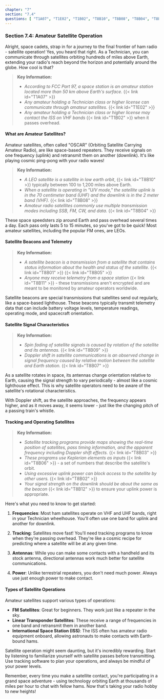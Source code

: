 ```yaml
---
chapter: "7"
section: "7.4"
questions: [ "T1A07", "T1E02", "T1B02", "T8B10", "T8B08", "T8B04", "T8B01", "T8B05", "T8B11", "T8B09", "T8B07", "T8B03", "T8B06", "T8B02", "T8B12" ]
---
```


### Section 7.4: Amateur Satellite Operation

Alright, space cadets, strap in for a journey to the final frontier of ham radio - satellite operation! Yes, you heard that right. As a Technician, you can communicate through satellites orbiting hundreds of miles above Earth, extending your radio's reach beyond the horizon and potentially around the globe. How cool is that?

> **Key Information:** 
> * *According to FCC Part 97, a space station is an amateur station located more than 50 km above Earth's surface.* {{< link id="T1A07" >}} 
> * *Any amateur holding a Technician class or higher license can communicate through amateur satellites.* {{< link id="T1E02" >}} 
> * *Any amateur holding a Technician class or higher license may contact the ISS on VHF bands* {{< link id="T1B02" >}} when it passes overhead.

#### What are Amateur Satellites?

Amateur satellites, often called "OSCAR" (Orbiting Satellite Carrying Amateur Radio), are like space-based repeaters. They receive signals on one frequency (uplink) and retransmit them on another (downlink). It's like playing cosmic ping-pong with your radio waves!

> **Key Information:**
> * *A LEO satellite is a satellite in low earth orbit*, {{< link id="T8B10" >}} typically between 100 to 1,200 miles above Earth.
> * *When a satellite is operating in "U/V mode," the satellite uplink is in the 70 centimeter band (UHF) and the downlink is in the 2 meter band (VHF).* {{< link id="T8B08" >}}
> * *Amateur radio satellites commonly use multiple transmission modes including SSB, FM, CW, and data.* {{< link id="T8B04" >}}

These space speedsters zip around Earth and pass overhead several times a day. Each pass only lasts 5 to 15 minutes, so you've got to be quick! Most amateur satellites, including the popular FM ones, are LEOs.

#### Satellite Beacons and Telemetry

> **Key Information:**
> * *A satellite beacon is a transmission from a satellite that contains status information about the health and status of the satellite.* {{< link id="T8B01" >}} {{< link id="T8B05" >}}
> * *Anyone may receive telemetry from a space station* {{< link id="T8B11" >}} - these transmissions aren't encrypted and are meant to be monitored by amateur operators worldwide.

Satellite beacons are special transmissions that satellites send out regularly, like a space-based lighthouse. These beacons typically transmit telemetry data that can include battery voltage levels, temperature readings, operating mode, and spacecraft orientation.

#### Satellite Signal Characteristics

> **Key Information:**
> * *Spin fading of satellite signals is caused by rotation of the satellite and its antennas.* {{< link id="T8B09" >}}
> * *Doppler shift in satellite communications is an observed change in signal frequency caused by relative motion between the satellite and Earth station.* {{< link id="T8B07" >}}

As a satellite rotates in space, its antennas change orientation relative to Earth, causing the signal strength to vary periodically - almost like a cosmic lighthouse effect. This is why satellite operators need to be aware of the satellite's rotational characteristics.

With Doppler shift, as the satellite approaches, the frequency appears higher, and as it moves away, it seems lower - just like the changing pitch of a passing train's whistle.

#### Tracking and Operating Satellites

> **Key Information:**
> * *Satellite tracking programs provide maps showing the real-time position of satellites, pass timing information, and the apparent frequency including Doppler shift effects.* {{< link id="T8B03" >}}
> * *These programs use Keplerian elements as inputs* {{< link id="T8B06" >}} - a set of numbers that describe the satellite's orbit.
> * *Using excessive uplink power can block access to the satellite by other users.* {{< link id="T8B02" >}}
> * *Your signal strength on the downlink should be about the same as the beacon* {{< link id="T8B12" >}} to ensure your uplink power is appropriate.

Here's what you need to know to get started:

1. **Frequencies**: Most ham satellites operate on VHF and UHF bands, right in your Technician wheelhouse. You'll often use one band for uplink and another for downlink.

2. **Tracking**: Satellites move fast! You'll need tracking programs to know when they're passing overhead. They're like a cosmic recipe for predicting where a satellite will be at any given time.
   
3. **Antennas**: While you can make some contacts with a handheld and its stock antenna, directional antennas work much better for satellite communications.

4. **Power**: Unlike terrestrial repeaters, you don't need much power. Always use just enough power to make contact.

#### Types of Satellite Operations

Amateur satellites support various types of operations:

- **FM Satellites**: Great for beginners. They work just like a repeater in the sky.
- **Linear Transponder Satellites**: These receive a range of frequencies in one band and retransmit them in another band.
- **International Space Station (ISS)**: The ISS often has amateur radio equipment onboard, allowing astronauts to make contacts with Earth-bound hams.

Satellite operation might seem daunting, but it's incredibly rewarding. Start by listening to familiarize yourself with satellite passes before transmitting. Use tracking software to plan your operations, and always be mindful of your power levels.

Remember, every time you make a satellite contact, you're participating in a grand space adventure - using technology orbiting Earth at thousands of miles per hour to chat with fellow hams. Now that's taking your radio hobby to new heights!
